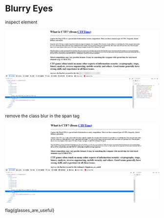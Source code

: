 # Blurry Eyes

inspect element

![](Capture.PNG)

remove the class blur in the span tag

![](Capture2.PNG)

flag{glasses_are_useful}
